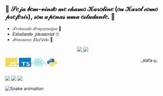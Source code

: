 ##  👻  𝒮𝑒𝒿𝒶 𝒷𝑒𝓂-𝓋𝒾𝓃𝒹𝑜 𝓂𝑒 𝒸𝒽𝒶𝓂𝑜 𝒦𝒶𝓇𝑜𝓁𝒾𝓃𝑒 (𝑜𝓊 𝒦𝒶𝓇𝑜𝓁 𝒸𝑜𝓂𝑜 𝓅𝓇𝑒𝒻𝑒𝓇𝒾𝓇), 𝓈𝑜𝓊 𝒶𝓅𝑒𝓃𝒶𝓈 𝓊𝓂𝒶 𝑒𝓈𝓉𝓊𝒹𝒶𝓃𝓉𝑒.  👻 

- 𝒯𝑟𝑒𝑖𝑛𝑎𝑛𝑑𝑜 𝒫𝑟𝑜𝑔𝑟𝑎𝑚𝑎ç𝑎𝑜 🤡
- 𝐸𝑠𝑡𝑢𝑑𝑎𝑛𝑑𝑜 𝒥𝑎𝑣𝑎𝑠𝑐𝑟𝑖𝑝𝑡 🙄
- 𝒫𝑟𝑜𝑛𝑜𝑢𝑚𝑠: 𝐸𝑙𝑎/𝒟𝑒𝑙𝑎 🤗

<div align="center">
  <a href="https://github.com/karolzinhars">
  <img width="48%"  src="https://github-readme-stats.vercel.app/api?username=karolzinhars&show_icons=true&theme=dracula&include_all_commits=true&count_private=true"/>
  <img width="48%"  src="https://github-readme-stats.vercel.app/api/top-langs/?username=karolzinhars&layout=compact&langs_count=7&theme=dracula"/>
</div>
<div style="display: inline_block"><br>
  <img align="center" alt="Rafa-Js" height="30" width="40" src="https://raw.githubusercontent.com/devicons/devicon/master/icons/javascript/javascript-plain.svg">
  <img align="center" alt="Rafa-Ts" height="30" width="40" src="https://raw.githubusercontent.com/devicons/devicon/master/icons/typescript/typescript-plain.svg">
  <img align="center" alt="Rafa-React" height="30" width="40" src="https://raw.githubusercontent.com/devicons/devicon/master/icons/react/react-original.svg">
  <img align="center" alt="Rafa-Python" height="30" width="40" src="https://raw.githubusercontent.com/devicons/devicon/master/icons/python/python-original.svg">
  <img align="right" alt="Rafa-pic" height="150" style="border-radius:50px;" src="https://media.discordapp.net/attachments/1042999494750503043/1042999538052517999/ezgif.com-gif-maker.gif">
  
  ##
 
<div> 
  <a href="https://www.instagram.com/l_karolzinha_l/" target="_blank"><img src="https://img.shields.io/badge/-Instagram-%23E4405F?style=for-the-badge&logo=instagram&logoColor=white" target="_blank"></a>
  <a href = "mailto:karolrs815@gmail.com"><img src="https://img.shields.io/badge/-Gmail-%23333?style=for-the-badge&logo=gmail&logoColor=white" target="_blank"></a>
  <a href="www.linkedin.com/in/karoline-rodrigues-da-silva8517" target="_blank"><img src="https://img.shields.io/badge/-LinkedIn-%230077B5?style=for-the-badge&logo=linkedin&logoColor=white" target="_blank"></a> 
 
  ![Snake animation](https://github.com/karolzinhars/karolzinhars/blob/output/github-contribution-grid-snake.svg)
 
</div>
